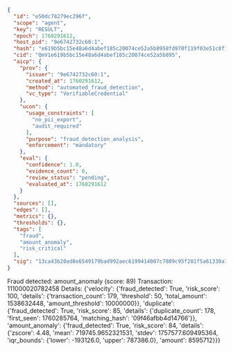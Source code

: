 ```json
{
  "id": "e50dc78279ec296f",
  "scope": "agent",
  "key": "RESULT",
  "epoch": 1760291612,
  "host_pid": "9e6742732c60:1",
  "hash": "e619b5bc15e48a6d4abef185c20074ce52a5b8958fd970f119f03e51c8f1e0f4",
  "cid": "QmV1e619b5bc15e48a6d4abef185c20074ce52a5b895",
  "aicp": {
    "prov": {
      "issuer": "9e6742732c60:1",
      "created_at": 1760291612,
      "method": "automated_fraud_detection",
      "vc_type": "VerifiableCredential"
    },
    "ucon": {
      "usage_constraints": [
        "no_pii_export",
        "audit_required"
      ],
      "purpose": "fraud_detection_analysis",
      "enforcement": "mandatory"
    },
    "eval": {
      "confidence": 1.0,
      "evidence_count": 0,
      "review_status": "pending",
      "evaluated_at": 1760291612
    }
  },
  "sources": [],
  "edges": [],
  "metrics": {},
  "thresholds": {},
  "tags": [
    "fraud",
    "amount_anomaly",
    "risk_critical"
  ],
  "sig": "13ca43b20ad8e6549179bad992aec6199414007c7809c95f281f5a61330a7bf0"
}
```

Fraud detected: amount_anomaly (score: 89)
Transaction: 111000020782458
Details: {'velocity': {'fraud_detected': True, 'risk_score': 100, 'details': {'transaction_count': 179, 'threshold': 50, 'total_amount': 1538632448, 'amount_threshold': 10000000}}, 'duplicate': {'fraud_detected': True, 'risk_score': 85, 'details': {'duplicate_count': 178, 'first_seen': 1760285764, 'matching_hash': '09f46afbb4d14766'}}, 'amount_anomaly': {'fraud_detected': True, 'risk_score': 84, 'details': {'zscore': 4.48, 'mean': 719745.9652321531, 'stdev': 1757577.609495364, 'iqr_bounds': {'lower': -193126.0, 'upper': 787386.0}, 'amount': 8595712}}}